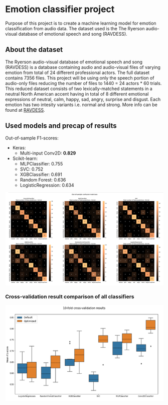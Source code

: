 # Emotion classifier project

Purpose of this project is to create a machine learning model for emotion classification from audio data.
The dataset used is the The Ryerson audio-visual database of emotional speech and song (RAVDESS).

## About the dataset

The Ryerson audio-visual database of emotional speech and song (RAVDESS) is a database containing audio and audio-visual files of varying emotion
from total of 24 different professional actors. The full dataset contains 7356 files.
This project will be using only the speech portion of audio-only files reducing the number of files to 1440 = 24 actors * 60 trials.
This reduced dataset consists of two lexically-matched statements in a neutral North American accent having in total of 8 different emotional expressions of neutral, calm, happy, sad, angry, surprise and disgust. Each emotion has two intesity variants i.e. normal and strong. More info can be found at [RAVDESS](https://zenodo.org/record/1188976).

## Used models and precap of results

Out-of-sample F1-scores:
* Keras:
  * Multi-input Conv2D:   __0.829__
* Scikit-learn:
  * MLPClassifier:        0.755
  * SVC:                  0.752
  * XGBClassifier:        0.691
  * Random Forest:        0.636
  * LogisticRegression:   0.634
  
![ConfusionMatrices](images/ConfusionMatrices.png)


### Cross-validation result comparison of all classifiers

![CV results](images/CVResults.png)
